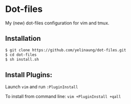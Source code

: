 Dot-files
===========
My (new) dot-files configuration for vim and tmux.


Installation
------------
```bash
$ git clone https://github.com/yelinaung/dot-files.git
$ cd dot-files
$ sh install.sh
```


Install Plugins:
---------------

Launch `vim` and run `:PluginInstall`

To install from command line: `vim +PluginInstall +qall`
